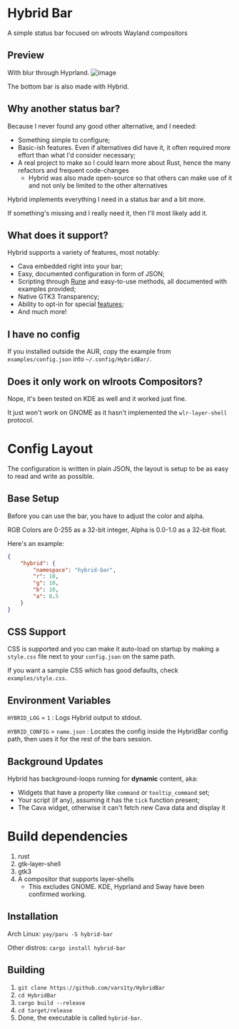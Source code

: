 # Hybrid Bar
A simple status bar focused on wlroots Wayland compositors

## Preview
With blur through Hyprland.
![image](https://user-images.githubusercontent.com/54314240/197680577-2bc0cff4-2438-4c8d-8428-11499d0519c6.png)

The bottom bar is also made with Hybrid.

## Why another status bar?
Because I never found any good other alternative, and I needed:
- Something simple to configure;
- Basic-ish features. Even if alternatives did have it, it often required more effort than what I'd consider necessary;
- A real project to make so I could learn more about Rust, hence the many refactors and frequent code-changes
  - Hybrid was also made open-source so that others can make use of it and not only be limited to the other alternatives

Hybrid implements everything I need in a status bar and a bit more.

If something's missing and I really need it, then I'll most likely add it.

## What does it support?
Hybrid supports a variety of features, most notably:
- Cava embedded right into your bar;
- Easy, documented configuration in form of JSON;
- Scripting through [Rune](https://rune-rs.github.io/) and easy-to-use methods, all documented with examples provided;
- Native GTK3 Transparency;
- Ability to opt-in for special [features](https://github.com/vars1ty/HybridBar/blob/main/FEATURES.md);
- And much more!

## I have no config
If you installed outside the AUR, copy the example from `examples/config.json` into `~/.config/HybridBar/`.

## Does it only work on wlroots Compositors?
Nope, it's been tested on KDE as well and it worked just fine.

It just won't work on GNOME as it hasn't implemented the `wlr-layer-shell` protocol.

# Config Layout
The configuration is written in plain JSON, the layout is setup to be as easy to read and write as possible.

## Base Setup
Before you can use the bar, you have to adjust the color and alpha.

RGB Colors are 0-255 as a 32-bit integer, Alpha is 0.0-1.0 as a 32-bit float.

Here's an example:

```json
{
    "hybrid": {
        "namespace": "hybrid-bar",
        "r": 10,
        "g": 10,
        "b": 10,
        "a": 0.5
    }
}
```
## CSS Support
CSS is supported and you can make it auto-load on startup by making a `style.css` file next to your `config.json` on the same path.

If you want a sample CSS which has good defaults, check `examples/style.css`.

## Environment Variables
`HYBRID_LOG` = `1` : Logs Hybrid output to stdout.

`HYBRID_CONFIG` = `name.json` : Locates the config inside the HybridBar config path, then uses it for the rest of the bars session.

## Background Updates
Hybrid has background-loops running for **dynamic** content, aka:
- Widgets that have a property like `command` or `tooltip_command` set;
- Your script (if any), assuming it has the `tick` function present;
- The Cava widget, otherwise it can't fetch new Cava data and display it

# Build dependencies
1. rust
2. gtk-layer-shell
3. gtk3
4. A compositor that supports layer-shells
   - This excludes GNOME. KDE, Hyprland and Sway have been confirmed working.

## Installation
Arch Linux: `yay/paru -S hybrid-bar`

Other distros: `cargo install hybrid-bar`

## Building
1. `git clone https://github.com/vars1ty/HybridBar`
2. `cd HybridBar`
3. `cargo build --release`
4. `cd target/release`
5. Done, the executable is called `hybrid-bar`.
